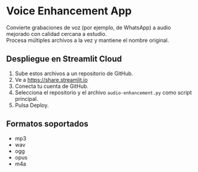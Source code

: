 # Voice Enhancement App

Convierte grabaciones de voz (por ejemplo, de WhatsApp) a audio mejorado con calidad cercana a estudio.  
Procesa múltiples archivos a la vez y mantiene el nombre original.

## Despliegue en Streamlit Cloud
1. Sube estos archivos a un repositorio de GitHub.
2. Ve a https://share.streamlit.io
3. Conecta tu cuenta de GitHub.
4. Selecciona el repositorio y el archivo `audio-enhancement.py` como script principal.
5. Pulsa Deploy.

## Formatos soportados
- mp3
- wav
- ogg
- opus
- m4a
